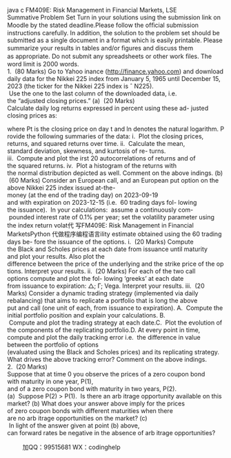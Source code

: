 java c
FM409E: Risk Management in Financial Markets, LSE
Summative Problem Set
Turn in your solutions using the submission link on Moodle by the stated deadline.Please follow the ofﬁcial submission instructions carefully. In addition, the solution to the problem set should be submitted as a single document in a format which is easily printable. Please summarize your results in tables and/or ﬁgures and discuss them as appropriate. Do not submit any spreadsheets or other work ﬁles. The word limit is 2000 words.
1.  (80 Marks) Go to Yahoo inance (http://finance.yahoo.com) and download daily data for the Nikkei 225 index from January 5, 1965 until December 15, 2023 (the ticker for the Nikkei 225 index is ˆ N225).   Use the one to the last column of the downloaded data, i.e. the “adjusted closing prices.”
(a)  (20 Marks) Calculate daily log returns expressed in percent using these ad- justed closing prices as:

where Pt is the closing price on day t and ln denotes the natural logarithm. Provide the following summaries of the data:
i.  Plot the closing prices, returns, and squared returns over time.
ii.  Calculate the mean, standard deviation, skewness, and kurtosis of re- turns.
iii.  Compute and plot the irst 20 autocorrelations of returns and of the squared returns.
iv.  Plot a histogram of the returns with the normal distribution depicted as well.
Comment on the above indings.
(b)  (60 Marks) Consider an European call, and an European put option on the above Nikkei 225 index issued at-the-money (at the end of the trading day) on 2023-09-19 and with expiration on 2023-12-15 (i.e.  60 trading days fol- lowing the issuance).  In your calculations:  assume a continuously com- pounded interest rate of 0.1% per year; set the volatility parameter using the index return volat代 写FM409E: Risk Management in Financial MarketsPython
代做程序编程语言ility estimate obtained using the 60 trading days be- fore the issuance of the options.
i.  (20 Marks) Compute the Black and Scholes prices at each date from issuance until maturity and plot your results. Also plot the difference between the price of the underlying and the strike price of the options. Interpret your results.
ii.  (20 Marks) For each of the two call options compute and plot the fol- lowing ‘greeks’ at each date from issuance to expiration: △; Γ; Vega. Interpret your results.
iii.  (20 Marks) Consider a dynamic trading strategy (implemented via daily rebalancing) that aims to replicate a portfolio that is long the above put and call (one unit of each, from issuance to expiration).
A.  Compute the initial portfolio position and explain your calculations.
B.  Compute and plot the trading strategy at each date.C.  Plot the evolution of the components of the replicating portfolio.D. At every point in time, compute and plot the daily tracking error i.e. 	the difference in value between the portfolio of options (evaluated using the Black and Scholes prices) and its replicating strategy.
What drives the above tracking error? Comment on the above indings.
2.  (20 Marks) Suppose that at time 0 you observe the prices of a zero coupon bond with maturity in one year, P(1), and of a zero coupon bond with maturity in two years, P(2).
(a)  Suppose P(2) > P(1).  Is there an arb itrage opportunity available on this market?
(b) What does your answer above imply for the prices of zero coupon bonds with different maturities when there are no arb itrage opportunities on the market?
(c)  In light of the answer given at point (b) above, can forward rates be negative in the absence of arb itrage opportunities?







         
加QQ：99515681  WX：codinghelp

